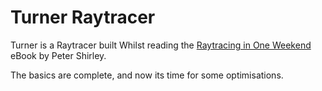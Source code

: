 # Turner Raytracer

Turner is a Raytracer built Whilst reading the [Raytracing in One Weekend](http://www.realtimerendering.com/raytracing/Ray%20Tracing%20in%20a%20Weekend.pdf) eBook by Peter Shirley.

The basics are complete, and now its time for some optimisations.